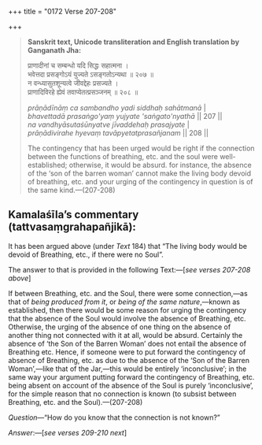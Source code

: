 +++
title = "0172 Verse 207-208"

+++
> **Sanskrit text, Unicode transliteration and English translation by Ganganath Jha:** 
>
> प्राणादीनां च सम्बन्धो यदि सिद्धः सहात्मना ।  
> भवेत्तदा प्रसङ्गोऽयं युज्यते ऽसङ्गतोऽन्यथा ॥ २०७ ॥  
> न वन्ध्यासुतशून्यत्वे जीवद्देहः प्रसज्यते ।  
> प्राणादिविरहे ह्येवं तवाप्येतत्प्रसञ्जनम् ॥ २०८ ॥ 
>
> *prāṇādīnāṃ ca sambandho yadi siddhaḥ sahātmanā* \|  
> *bhavettadā prasaṅgo'yaṃ yujyate 'saṅgato'nyathā* \|\| 207 \|\|  
> *na vandhyāsutaśūnyatve jīvaddehaḥ prasajyate* \|  
> *prāṇādivirahe hyevaṃ tavāpyetatprasañjanam* \|\| 208 \|\| 
>
> The contingency that has been urged would be right if the connection between the functions of breathing, etc. and the soul were well-established; otherwise, it would be absurd. for instance, the absence of the ‘son of the barren woman’ cannot make the living body devoid of breathing, etc. and your urging of the contingency in question is of the same kind.—(207-208)



## Kamalaśīla’s commentary (tattvasaṃgrahapañjikā):

It has been argued above (under *Text* 184) that “The living body would be devoid of Breathing, etc., if there were no Soul”.

The answer to that is provided in the following Text:—[*see verses 207-208 above*]

If between Breathing, etc. and the Soul, there were some connection,—as that of *being produced from it*, or *being of the same nature*,—known as established, then there would be some reason for urging the contingency that the absence of the Soul would involve the absence of Breathing, etc. Otherwise, the urging of the absence of one thing on the absence of another thing not connected with it at all, would be absurd. Certainly the absence of ‘the Son of the Barren Woman’ does not entail the absence of Breathing etc. Hence, if someone were to put forward the contingency of absence of Breathing, etc. as due to the absence of the ‘Son of the Barren Woman’,—like that of the Jar,—this would be entirely ‘inconclusive’; in the same way your argument putting forward the contingency of Breathing, etc. being absent on account of the absence of the Soul is purely ‘inconclusive’, for the simple reason that no connection is known (to subsist between Breathing, etc. and the Soul).—(207-208)

*Question*—“How do you know that the connection is not known?”

*Answer*:—[*see verses 209-210 next*]


